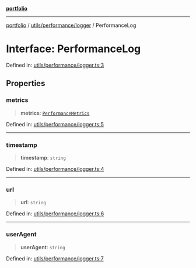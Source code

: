 [**portfolio**](../../../../README.md)

***

[portfolio](../../../../modules.md) / [utils/performance/logger](../README.md) / PerformanceLog

# Interface: PerformanceLog

Defined in: [utils/performance/logger.ts:3](https://github.com/tnorlund/Portfolio/blob/68e539b07fcffb5bd017356efc92a2650ce68f54/portfolio/utils/performance/logger.ts#L3)

## Properties

### metrics

> **metrics**: [`PerformanceMetrics`](../../monitor/interfaces/PerformanceMetrics.md)

Defined in: [utils/performance/logger.ts:5](https://github.com/tnorlund/Portfolio/blob/68e539b07fcffb5bd017356efc92a2650ce68f54/portfolio/utils/performance/logger.ts#L5)

***

### timestamp

> **timestamp**: `string`

Defined in: [utils/performance/logger.ts:4](https://github.com/tnorlund/Portfolio/blob/68e539b07fcffb5bd017356efc92a2650ce68f54/portfolio/utils/performance/logger.ts#L4)

***

### url

> **url**: `string`

Defined in: [utils/performance/logger.ts:6](https://github.com/tnorlund/Portfolio/blob/68e539b07fcffb5bd017356efc92a2650ce68f54/portfolio/utils/performance/logger.ts#L6)

***

### userAgent

> **userAgent**: `string`

Defined in: [utils/performance/logger.ts:7](https://github.com/tnorlund/Portfolio/blob/68e539b07fcffb5bd017356efc92a2650ce68f54/portfolio/utils/performance/logger.ts#L7)
